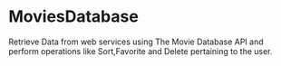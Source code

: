 # MoviesDatabase
Retrieve Data from web services using The Movie Database API and perform operations like Sort,Favorite and Delete pertaining to the user.

